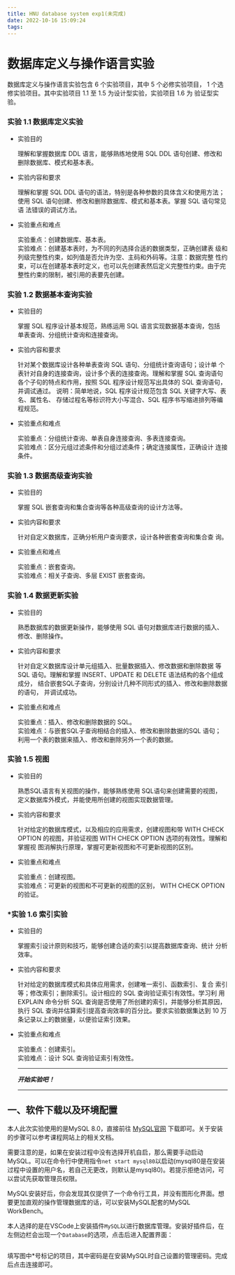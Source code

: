 ```yaml
---
title: HNU database system exp1(未完成)
date: 2022-10-16 15:09:24
tags:
---
```

# **数据库定义与操作语言实验**

数据库定义与操作语言实验包含 6 个实验项目，其中 5 个必修实验项目， 1 个选修实验项目。其中实验项目 1.1 至 1.5 为设计型实验，实验项目 1.6 为 验证型实验。 

### **实验 1.1 数据库定义实验** 

* 实验目的

  理解和掌握数据库 DDL 语言，能够熟练地使用 SQL DDL 语句创建、修改和 删除数据库、模式和基本表。  
  
* 实验内容和要求
  
    理解和掌握 SQL DDL 语句的语法，特别是各种参数的具体含义和使用方法； 使用 SQL 语句创建、修改和删除数据库、模式和基本表。掌握 SQL 语句常见语 法错误的调试方法。  

* 实验重点和难点  
  
  实验重点：创建数据库、基本表。  
  实验难点：创建基本表时，为不同的列选择合适的数据类型，正确创建表 级和列级完整性约束，如列值是否允许为空、主码和外码等。注意：数据完整 性约束，可以在创建基本表时定义，也可以先创建表然后定义完整性约束。由于完整性约束的限制，被引用的表要先创建。 

 

### **实验 1.2 数据基本查询实验** 

* 实验目的  
  
  掌握 SQL 程序设计基本规范，熟练运用 SQL 语言实现数据基本查询，包括 单表查询、分组统计查询和连接查询。  
  
* 实验内容和要求  
  
  针对某个数据库设计各种单表查询 SQL 语句、分组统计查询语句；设计单 个表针对自身的连接查询，设计多个表的连接查询。理解和掌握 SQL 查询语句 各个子句的特点和作用，按照 SQL 程序设计规范写出具体的 SQL 查询语句，并调试通过。 说明：简单地说，SQL 程序设计规范包含 SQL 关键字大写、表名、属性名、 存储过程名等标识符大小写混合、SQL 程序书写缩进排列等编程规范。

* 实验重点和难点  
  
  实验重点：分组统计查询、单表自身连接查询、多表连接查询。  
  实验难点：区分元组过滤条件和分组过滤条件；确定连接属性，正确设计 连接条件。 

 

### **实验 1.3 数据高级查询实验** 

* 实验目的  
  
  掌握 SQL 嵌套查询和集合查询等各种高级查询的设计方法等。  
  
* 实验内容和要求  
  
  针对自定义数据库，正确分析用户查询要求，设计各种嵌套查询和集合查 询。  
  
* 实验重点和难点  
  
  实验重点：嵌套查询。  
  实验难点：相关子查询、多层 EXIST 嵌套查询。 

 

### **实验 1.4 数据更新实验** 

* 实验目的  
  
  熟悉数据库的数据更新操作，能够使用 SQL 语句对数据库进行数据的插入、 修改、删除操作。  
  
* 实验内容和要求  
  
  针对自定义数据库设计单元组插入、批量数据插入、修改数据和删除数据 等 SQL 语句。理解和掌握 INSERT、UPDATE 和 DELETE 语法结构的各个组成成分， 结合嵌套SQL子查询，分别设计几种不同形式的插入、修改和删除数据的语句， 并调试成功。  
  
* 实验重点和难点 
  
  实验重点：插入、修改和删除数据的 SQL。  
  实验难点：与嵌套SQL子查询相结合的插入、修改和删除数据的SQL 语句； 利用一个表的数据来插入、修改和删除另外一个表的数据。 

 

### **实验 1.5 视图** 

* 实验目的  
  
  熟悉SQL语言有关视图的操作，能够熟练使用 SQL语句来创建需要的视图， 定义数据库外模式，并能使用所创建的视图实现数据管理。  
  
* 实验内容和要求  

  针对给定的数据库模式，以及相应的应用需求，创建视图和带 WITH CHECK  OPTION 的视图，并验证视图 WITH CHECK OPTION 选项的有效性。理解和掌握视 图消解执行原理，掌握可更新视图和不可更新视图的区别。  
  
* 实验重点和难点  
  
  实验重点：创建视图。  
  实验难点：可更新的视图和不可更新的视图的区别， WITH CHECK OPTION 的验证。 

 

### ***实验 1.6 索引实验** 

* 实验目的  
  
  掌握索引设计原则和技巧，能够创建合适的索引以提高数据库查询、统计 分析效率。  
  
* 实验内容和要求  
  
  针对给定的数据库模式和具体应用需求，创建唯一索引、函数索引、复合 索引等；修改索引；删除索引。设计相应的 SQL 查询验证索引有效性。学习利 用 EXPLAIN 命令分析 SQL 查询是否使用了所创建的索引，并能够分析其原因， 执行 SQL 查询并估算索引提高查询效率的百分比。要求实验数据集达到 10 万 条记录以上的数据量，以便验证索引效果。  

* 实验重点和难点 

  实验重点：创建索引。  
  实验难点：设计 SQL 查询验证索引有效性。

  ---

  ***开始实验吧！***

  ---

## 一、软件下载以及环境配置

本人此次实验使用的是MySQL 8.0，直接前往 [MySQL官网](https://dev.mysql.com/downloads/mysql/) 下载即可。关于安装的步骤可以参考课程网站上的相关文档。

需要注意的是，如果在安装过程中没有选择开机自启，那么需要手动启动MySQL。可以在命令行中使用指令`net start mysql80`以启动(mysql80是在安装过程中设置的用户名，若自己无更改，则默认是mysql80)。若提示拒绝访问，可以尝试先获取管理员权限。

MySQL安装好后，你会发现其仅提供了一个命令行工具，并没有图形化界面。想要更加直观的操作管理数据库的话，可以安装MySQL配套的MySQL WorkBench。

本人选择的是在VSCode上安装插件`MySQL`以进行数据库管理。安装好插件后，在左侧边栏会出现一个`Database`的选项，点击后进入配置界面：

![]()

填写图中*号标记的项目，其中密码是在安装MySQL时自己设置的管理密码。完成后点击连接即可。
